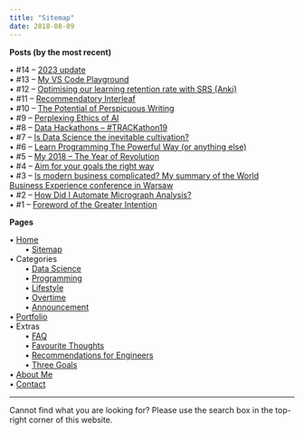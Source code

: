```yaml
---
title: "Sitemap"
date: 2018-08-09
---
```


**Posts (by the most recent)**

• #14 – [2023 update](https://pawelcislo.com/2023/07/31/2023-update/)  
• #13 – [My VS Code Playground](https://pawelcislo.com/2021/11/14/my-vs-code-playground/)  
• #12 – [Optimising our learning retention rate with SRS (Anki)](https://pawelcislo.com/2020/07/10/optimising-our-learning-retention-rate-with-srs-anki/)  
• #11 – [Recommendatory Interleaf](https://pawelcislo.com/2020/03/12/recommendatory-interleaf/)  
• #10 – [The Potential of Perspicuous Writing](https://pawelcislo.com/2019/07/28/the-potential-of-perspicuous-writing/)  
• #9 – [Perplexing Ethics of AI](https://pawelcislo.com/2019/06/02/perplexing-ethics-of-ai/)  
• #8 – [Data Hackathons – #TRACKathon19](https://pawelcislo.com/2019/05/01/data-hackathons-trackathon19/)  
• #7 – [Is Data Science the inevitable cultivation?](https://pawelcislo.com/2019/03/25/is-data-science-the-inevitable-cultivation/)  
• #6 – [Learn Programming The Powerful Way (or anything else)](https://pawelcislo.com/2019/02/18/learn-programming-the-powerful-way-or-anything-else/)  
• #5 – [My 2018 – The Year of Revolution](https://pawelcislo.com/2018/12/28/my-2018-the-year-of-revolution/)  
• #4 – [Aim for your goals the right way](https://pawelcislo.com/2018/11/09/aim-for-your-goals-the-right-way/)  
• #3 – [Is modern business complicated? My summary of the World Business Experience conference in Warsaw](https://pawelcislo.com/2018/09/30/is-modern-business-complicated-my-summary-of-the-world-business-experience-conference-in-warsaw/)  
• #2 – [How Did I Automate Micrograph Analysis?](https://pawelcislo.com/2018/09/16/how-did-i-automate-micrograph-analysis/)  
• #1 – [Foreword of the Greater Intention](https://pawelcislo.com/2018/09/07/foreword-of-the-greater-intention/)

**Pages**

• [Home](https://pawelcislo.com/)  
       • [Sitemap](https://pawelcislo.com/sitemap/)  
• Categories  
       • [Data Science](https://pawelcislo.com/category/data-science/)  
       • [Programming](https://pawelcislo.com/category/programming/)  
       • [Lifestyle](https://pawelcislo.com/category/lifestyle/)  
       • [Overtime](https://pawelcislo.com/category/overtime/)  
       • [Announcement](https://pawelcislo.com/category/announcement/)  
• [Portfolio](https://pawelcislo.com/portfolio/)  
• Extras  
       • [FAQ](https://pawelcislo.com/faq/)  
       • [Favourite Thoughts](https://pawelcislo.com/favourite-thoughts/)  
       • [Recommendations for Engineers](https://pawelcislo.com/recommendations/)  
       • [Three Goals](https://pawelcislo.com/three-goals/)  
• [About Me](https://pawelcislo.com/about/)  
• [Contact](https://pawelcislo.com/contact/)

* * *

Cannot find what you are looking for? Please use the search box in the top-right corner of this website.
